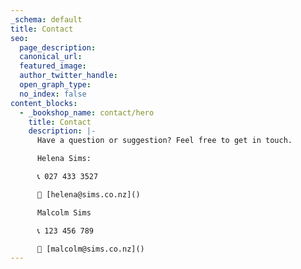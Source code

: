 ```yaml
---
_schema: default
title: Contact
seo:
  page_description:
  canonical_url:
  featured_image:
  author_twitter_handle:
  open_graph_type:
  no_index: false
content_blocks:
  - _bookshop_name: contact/hero
    title: Contact
    description: |-
      Have a question or suggestion? Feel free to get in touch.

      Helena Sims:

      📞 027 433 3527

      📧 [helena@sims.co.nz]()

      Malcolm Sims

      📞 123 456 789

      📧 [malcolm@sims.co.nz]()
---
```

